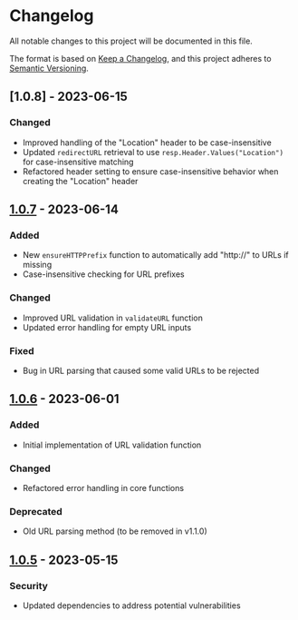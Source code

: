 # Changelog

All notable changes to this project will be documented in this file.

The format is based on [Keep a Changelog](https://keepachangelog.com/en/1.0.0/),
and this project adheres to [Semantic Versioning](https://semver.org/spec/v2.0.0.html).

## [1.0.8] - 2023-06-15

### Changed
- Improved handling of the "Location" header to be case-insensitive
- Updated `redirectURL` retrieval to use `resp.Header.Values("Location")` for case-insensitive matching
- Refactored header setting to ensure case-insensitive behavior when creating the "Location" header


## [1.0.7] - 2023-06-14

### Added
- New `ensureHTTPPrefix` function to automatically add "http://" to URLs if missing
- Case-insensitive checking for URL prefixes

### Changed
- Improved URL validation in `validateURL` function
- Updated error handling for empty URL inputs

### Fixed
- Bug in URL parsing that caused some valid URLs to be rejected

## [1.0.6] - 2023-06-01

### Added
- Initial implementation of URL validation function

### Changed
- Refactored error handling in core functions

### Deprecated
- Old URL parsing method (to be removed in v1.1.0)

## [1.0.5] - 2023-05-15

### Security
- Updated dependencies to address potential vulnerabilities

[1.0.7]: https://github.com/username/repo/compare/v1.0.6...v1.0.7
[1.0.6]: https://github.com/username/repo/compare/v1.0.5...v1.0.6
[1.0.5]: https://github.com/username/repo/releases/tag/v1.0.5